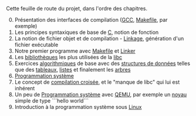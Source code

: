 Cette feuille de route du projet, dans l'ordre des chapitres.

0. Présentation des interfaces de compilation ([GCC](https://fr.wikipedia.org/wiki/GNU_Compiler_Collection), [Makefile](https://fr.wikipedia.org/wiki/Makefile), par exemple)
1. Les principes syntaxiques de base de [C](https://fr.wikipedia.org/wiki/C_(langage)), notion de fonction
2. La notion de fichier objet et de compilation - [Linkage](https://fr.wikipedia.org/wiki/Linkage_(software)), génération d'un fichier exécutable
3. Notre premier programme avec [Makefile](https://fr.wikipedia.org/wiki/Makefile) et [Linker](https://fr.wikipedia.org/wiki/Linker_(computing))
4. Les [bibliothèques](https://fr.wikipedia.org/wiki/Library_(computing)) les plus utilisées de la [libc](https://fr.wikipedia.org/wiki/C_standard_library)
5. Exercices [algorithmiques](https://fr.wikipedia.org/wiki/Algorithm) de base avec des [structures de données](https://fr.wikipedia.org/wiki/Data_structure) telles que des [tableaux](https://fr.wikipedia.org/wiki/Array_data_structure), [listes](https://fr.wikipedia.org/wiki/List_(abstract_data_type)) et finalement les [arbres](https://fr.wikipedia.org/wiki/Tree_(data_structure))
6. [Programmation système](https://fr.wikipedia.org/wiki/Systems_programming)
7. Le concept de [compilation croisée](https://fr.wikipedia.org/wiki/Cross_compiler), et le "manque de libc" qui lui est inhérent
8. Un peu de [Programmation système](https://fr.wikipedia.org/wiki/Systems_programming) avec [QEMU](https://fr.wikipedia.org/wiki/QEMU), par exemple un [noyau](https://fr.wikipedia.org/wiki/Kernel_(operating_system))  simple de type ```hello world```
9. Introduction à la programmation système sous [Linux](https://fr.wikipedia.org/wiki/Linux_kernel)
